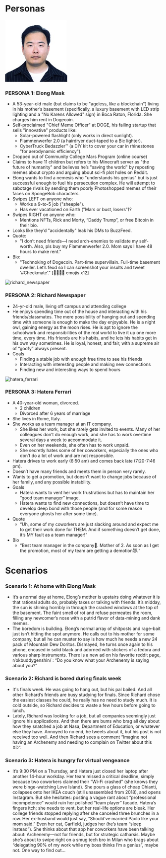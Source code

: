 # Personas

![elong_mask](elong_mask.png)

### PERSONA 1: Elong Mask

- A 53-year-old male (but claims to be "ageless, like a blockchain")  living in his mother’s basement (specifically, a luxury basement with LED strip lighting and a "No Karens Allowed" sign) in Boca Raton, Florida. She charges him rent in Dogecoin.
- Self-proclaimed "Chief Meme Officer" at DOGE, his failing startup that sells "innovative" products like:
  - Solar-powered flashlight (only works in direct sunlight).
  - Flammenwerfer 2.0 (a hairdryer duct-taped to a Bic lighter).
  - CyberTruck Bedazzler™ (a DIY kit to cover your car in rhinestones "for aerodynamic efficiency").
- Dropped out of Community College Mars Program (online course)
- Claims to have 11 children but refers to his Minecraft server as "the future of humanity" and believes he’s "saving the world" by reposting memes about crypto and arguing about sci-fi plot holes on Reddit.
- Elong wants to find a nemesis who "understands his genius" but is just successful enough to fuel his persecution complex. He will attempt to sabotage rivals by sending them poorly Photoshopped memes of their faces on SpongeBob characters.
- Swipes LEFT on anyone who:
  - Works a 9-to-5 job ("sheeple").
  - Has ever vacationed on Earth ("Mars or bust, losers")?
- Swipes RIGHT on anyone who:
  - Mentions NFTs, Rick and Morty, “Daddy Trump”, or free Bitcoin in their bio.
- Looks like they’d "accidentally" leak his DMs to BuzzFeed.
- Quote:
  - "I don’t need friends—I need arch-enemies to validate my self-worth. Also, pls buy my Flammenwerfer 2.0. Mom says I have 48 hours to make rent."
- Bio:
  - "Technoking of Dogecoin. Part-time supervillain. Full-time basement dweller. Let’s feud so I can screenshot your insults and tweet ‘#Checkmate’." [🚀🔥💎🙌 emojis x12]

![richard_newspaper](richard_newspaper.png)

### PERSONA 2: Richard Newspaper

- 24-yr-old male, living off campus and attending college
- He enjoys spending time out of the house and interacting with his friends/classmates. The mere possibility of hanging out and spending time with someone is enough to make the day enjoyable. He is a night owl, gaining energy as the moon rises. He is apt to ignore the schoolwork and responsibilities of the real world to live it up one more time, every time. His friends are his habits, and he lets his habits get in his own way sometimes. He is loyal, honest, and fair, with a supreme air of “goofy” always present.
- Goals
  - Finding a stable job with enough free time to see his friends
  - Interacting with interesting people and making new connections
  - Finding new and interesting ways to spend hours

![hatera_ferrari](hatera_ferrari.png)

### PERSONA 3: Hatera Ferrari

- A 40-year-old woman, divorced.
  - 2 children
  - Divorced after 6 years of marriage
- She lives in Rome, Italy.
- She works as a team manager at an IT company.
  - She likes her work, but she rarely gets invited to events. Many of her colleagues don’t do enough work, and she has to work overtime several days a week to accommodate it.
  - Even on her weekends, she often has to work unpaid.
  - She secretly hates some of her coworkers, especially the ones who don’t do a lot of work and are not responsible.
- Hatera drives to work early (6:50 am) and comes back late (7:20-7:46 pm).
- Doesn’t have many friends and meets them in person very rarely.
- Wants to get a promotion, but doesn’t want to change jobs because of her family, and any possible instability.
- Goals
  - Hatera wants to vent her work frustrations but has to maintain her “good team manager” image.
  - Hatera wants to find new connections, but doesn’t have time to develop deep bond with those people (and for some reason everyone ghosts her after some time).
- Quote
  - “Uh, some of my coworkers are just slacking around and expect me to get their work done for THEM. And if something doesn’t get done, it’s MY fault as a team manager!”
- Bio
  - “Best team manager in the company🏢.  Mother of 2. As soon as I get the promotion, most of my team are getting a demotion😈.“

# Scenarios

### Scenario 1: At home with Elong Mask
- It’s a normal day at home, Elong’s mother is upstairs doing whatever it is that rational adults do, probably taxes or talking with friends. It’s midday, the sun is shining horribly in through the cracked windows at the top of the basement. The faint smell of rot and refuse permeates the room, filling any newcomer’s nose with a putrid flavor of data-mining and dank memes.
- The boredom is building. Elong’s normal array of shitposts and rage-bait just isn’t hitting the spot anymore. He calls out to his mother for some company, but all he can muster to say is how much he needs a new 24 pack of Mountain Dew Doritos. Dismayed, he turns once again to his phone, encased in solid black and adorned with stickers of a fedora and various sharp instruments. There is a new ad on his favorite reddit page, r/okbuddygenshin/ : “Do you know what your Archenemy is saying about you?”

### Scenario 2: Richard is bored during finals week
- It's finals week. He was going to hang out, but his pal bailed. And all other Richard’s friends are busy studying for finals. Since Richard chose the easiest classes he could, he really has no need to study much. It is cold outside, so Richard decides to waste a few hours before going to lunch.
- Lately, Richard was looking for a job, but all companies seemingly just ignore his applications. And then there are bums who brag all day about how they snatched a job at Nasa, Department of Education, or whatever else they have. Annoyed to no end, he tweets about it, but his post is not received too well. And then Richard sees a comment “Imagine not having an Archenemy and needing to complain on Twitter about this XD”.

### Scenario 3: Hatera is hungry for virtual vengeance
- It’s 9:30 PM on a Thursday, and Hatera just closed her laptop after another 14-hour workday. Her team missed a critical deadline, simply because two coworkers claimed their “Wi-Fi crashed” (she knows they were binge-watching Love Island). She pours a glass of cheap Chianti, collapses onto her IKEA couch (still unassembled from 2018), and opens Instagram. But she hesitates: posting a vague rant about “professional incompetence” would ruin her polished “team player” facade. Hatera’s fingers itch; she needs to vent, but her real-life options are bleak. Her college friends stopped replying after she canceled three brunches in a row. Her ex-husband would just say, “Should’ve married Paolo like your mom said.” Even her cat, Garfield, judges her (he’s team “sleep instead”). She thinks about that app her coworkers have been talking about: Archenemy—not for friends, but for strategic catharsis. Maybe she’s about to swipe right on a smug tech bro in Milan who brags about “delegating 90% of my work while my boss thinks I’m a genius”, maybe not. One way to find out…
